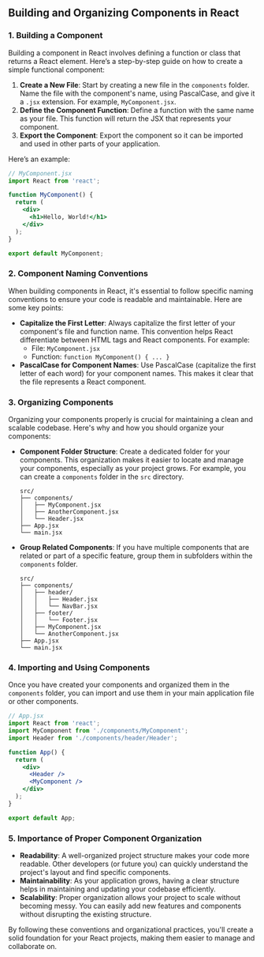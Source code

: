 ## Building and Organizing Components in React

### 1. Building a Component

Building a component in React involves defining a function or class that returns a React element. Here’s a step-by-step guide on how to create a simple functional component:

1. **Create a New File**: Start by creating a new file in the `components` folder. Name the file with the component's name, using PascalCase, and give it a `.jsx` extension. For example, `MyComponent.jsx`.
2. **Define the Component Function**: Define a function with the same name as your file. This function will return the JSX that represents your component.
3. **Export the Component**: Export the component so it can be imported and used in other parts of your application.

Here’s an example:

```jsx
// MyComponent.jsx
import React from 'react';

function MyComponent() {
  return (
    <div>
      <h1>Hello, World!</h1>
    </div>
  );
}

export default MyComponent;

```

### 2. Component Naming Conventions

When building components in React, it's essential to follow specific naming conventions to ensure your code is readable and maintainable. Here are some key points:

- **Capitalize the First Letter**: Always capitalize the first letter of your component's file and function name. This convention helps React differentiate between HTML tags and React components. For example:
    - File: `MyComponent.jsx`
    - Function: `function MyComponent() { ... }`
- **PascalCase for Component Names**: Use PascalCase (capitalize the first letter of each word) for your component names. This makes it clear that the file represents a React component.

### 3. Organizing Components

Organizing your components properly is crucial for maintaining a clean and scalable codebase. Here's why and how you should organize your components:

- **Component Folder Structure**: Create a dedicated folder for your components. This organization makes it easier to locate and manage your components, especially as your project grows. For example, you can create a `components` folder in the `src` directory.
    
    ```
    src/
    ├── components/
    │   ├── MyComponent.jsx
    │   ├── AnotherComponent.jsx
    │   └── Header.jsx
    ├── App.jsx
    └── main.jsx
    
    ```
    
- **Group Related Components**: If you have multiple components that are related or part of a specific feature, group them in subfolders within the `components` folder.
    
    ```
    src/
    ├── components/
    │   ├── header/
    │   │   ├── Header.jsx
    │   │   └── NavBar.jsx
    │   ├── footer/
    │   │   └── Footer.jsx
    │   ├── MyComponent.jsx
    │   └── AnotherComponent.jsx
    ├── App.jsx
    └── main.jsx
    
    ```
    

### 4. Importing and Using Components

Once you have created your components and organized them in the `components` folder, you can import and use them in your main application file or other components.

```jsx
// App.jsx
import React from 'react';
import MyComponent from './components/MyComponent';
import Header from './components/header/Header';

function App() {
  return (
    <div>
      <Header />
      <MyComponent />
    </div>
  );
}

export default App;

```

### 5. Importance of Proper Component Organization

- **Readability**: A well-organized project structure makes your code more readable. Other developers (or future you) can quickly understand the project's layout and find specific components.
- **Maintainability**: As your application grows, having a clear structure helps in maintaining and updating your codebase efficiently.
- **Scalability**: Proper organization allows your project to scale without becoming messy. You can easily add new features and components without disrupting the existing structure.

By following these conventions and organizational practices, you'll create a solid foundation for your React projects, making them easier to manage and collaborate on.